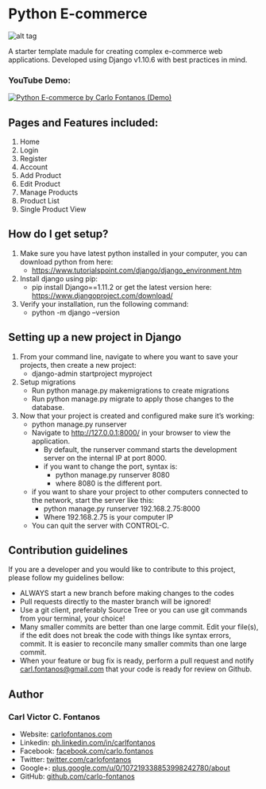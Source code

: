 # Python E-commerce

![alt tag](http://carlofontanos.com/wp-content/uploads/2017/03/python-ecommerce-using-django-watermarked.jpg)

A starter template madule for creating complex e-commerce web applications. Developed using Django v1.10.6 with best practices in mind.

### YouTube Demo: 
[![Python E-commerce by Carlo Fontanos (Demo)](https://img.youtube.com/vi/DexPhKYuMcY/0.jpg)](https://www.youtube.com/watch?v=DexPhKYuMcY)

## Pages and Features included:
1. Home
2. Login
3. Register
4. Account
5. Add Product
6. Edit Product
7. Manage Products
8. Product List
9. Single Product View

## How do I get setup?
1. Make sure you have latest python installed in your computer, you can download python from here: 		
	+ https://www.tutorialspoint.com/django/django_environment.htm
2. Install django using pip:
	+ pip install Django==1.11.2
or get the latest version here: https://www.djangoproject.com/download/
3. Verify your installation, run the following command:
	+ python -m django –version
	
## Setting up a new project in Django
1. From your command line, navigate to where you want to save your projects, then create a new project:
	+ django-admin startproject myproject
2. Setup migrations
	+ Run python manage.py makemigrations to create migrations
	+ Run python manage.py migrate to apply those changes to the database.
3. Now that your project is created and configured make sure it’s working:
	+ python manage.py runserver
	+ Navigate to http://127.0.0.1:8000/ in your browser to view the application.
		+ By default, the runserver command starts the development server on the internal IP at port 8000.
		+ if you want to change the port, syntax is:
			+ python manage.py runserver 8080
			+ where 8080 is the different port.
	+ if you want to share your project to other computers connected to the network, start the server like this:
		+ python manage.py runserver 192.168.2.75:8000
		+ Where 192.168.2.75 is your computer IP
	+ You can quit the server with CONTROL-C.

## Contribution guidelines
If you are a developer and you would like to contribute to this project, please follow my guidelines bellow:
- ALWAYS start a new branch before making changes to the codes
- Pull requests directly to the master branch will be ignored!
- Use a git client, preferably Source Tree or you can use git commands from your terminal, your choice!
- Many smaller commits are better than one large commit. Edit your file(s), if the edit does not break the code with things like syntax errors, commit. It is easier to reconcile many smaller commits than one large commit.
- When your feature or bug fix is ready, perform a pull request and notify carl.fontanos@gmail.com that your code is ready for review on Github.

## Author
### Carl Victor C. Fontanos
+ Website: [carlofontanos.com](http://www.carlofontanos.com)
+ Linkedin: [ph.linkedin.com/in/carlfontanos](http://ph.linkedin.com/in/carlfontanos)
+ Facebook: [facebook.com/carlo.fontanos](http://facebook.com/carlo.fontanos)
+ Twitter: [twitter.com/carlofontanos](http://twitter.com/carlofontanos)
+ Google+: [plus.google.com/u/0/107219338853998242780/about](https://plus.google.com/u/0/107219338853998242780/about)
+ GitHub: [github.com/carlo-fontanos](https://github.com/carlo-fontanos)

